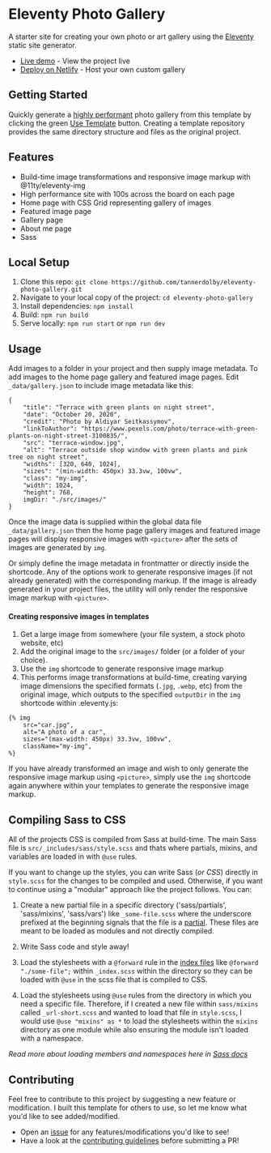 # Eleventy Photo Gallery

A starter site for creating your own photo or art gallery using the [Eleventy](https://github.com/11ty/eleventy) static site generator.

- [Live demo](https://eleventy-gallery.netlify.app/) - View the project live
- [Deploy on Netlify](https://app.netlify.com/) - Host your own custom gallery

## Getting Started
Quickly generate a [highly performant](https://github.com/tannerdolby/eleventy-photo-gallery/blob/master/CONTRIBUTING.md#lighthouse-audit-scores) photo gallery from this template by clicking the green [Use Template](https://github.com/tannerdolby/eleventy-photo-gallery/generate) button. Creating a template repository provides the same directory structure and files as the original project.

## Features 
- Build-time image transformations and responsive image markup with @11ty/eleventy-img
- High performance site with 100s across the board on each page
- Home page with CSS Grid representing gallery of images
- Featured image page
- Gallery page
- About me page
- Sass

## Local Setup
1. Clone this repo: `git clone https://github.com/tannerdolby/eleventy-photo-gallery.git`
2. Navigate to your local copy of the project: `cd eleventy-photo-gallery`
3. Install dependencies: `npm install`
4. Build: `npm run build`
5. Serve locally: `npm run start` or `npm run dev`

## Usage
Add images to a folder in your project and then supply image metadata. To add images to the home page gallery and featured image pages. Edit `_data/gallery.json` to include image metadata like this:

```
{
    "title": "Terrace with green plants on night street",
    "date": "October 20, 2020",
    "credit": "Photo by Aldiyar Seitkassymov",
    "linkToAuthor": "https://www.pexels.com/photo/terrace-with-green-plants-on-night-street-3100835/",
    "src": "terrace-window.jpg",
    "alt": "Terrace outside shop window with green plants and pink tree on night street",
    "widths": [320, 640, 1024],
    "sizes": "(min-width: 450px) 33.3vw, 100vw",
    "class": "my-img",
    "width": 1024,
    "height": 768,
    imgDir: "./src/images/"
}
```

Once the image data is supplied within the global data file `_data/gallery.json` then the home page gallery images and featured image pages will display responsive images with `<picture>` after the sets of images are generated by `img`.

Or simply define the image metadata in frontmatter or directly inside the shortcode. Any of the options work to generate responsive images (if not already generated) with the corresponding markup. If the image is already generated in your project files, the utility will only render the responsive image markup with `<picture>`.

#### Creating responsive images in templates

1. Get a large image from somewhere (your file system, a stock photo website, etc)
2. Add the original image to the `src/images/` folder (or a folder of your choice).
3. Use the `img` shortcode to generate responsive image markup
4. This performs image transformations at build-time, creating varying image dimensions the specified formats (`.jpg`, `.webp`, etc) from the original image, which outputs to the specified `outputDir` in the `img` shortcode within .eleventy.js:
 
```
{% img 
    src="car.jpg",
    alt="A photo of a car",
    sizes="(max-width: 450px) 33.3vw, 100vw",
    className="my-img",
%}
```

If you have already transformed an image and wish to only generate the responsive image markup using `<picture>`, simply use the `img` shortcode again anywhere within your templates to generate the responsive image markup.

## Compiling Sass to CSS
All of the projects CSS is compiled from Sass at build-time. The main Sass file is `src/_includes/sass/style.scss` and thats where partials, mixins, and variables are loaded in with `@use` rules. 

If you want to change up the styles, you can write Sass (_or CSS_) directly in `style.scss` for the changes to be compiled and used. Otherwise, if you want to continue using a "modular" approach like the project follows. You can:

1. Create a new partial file in a specific directory ('sass/partials', 'sass/mixins', 'sass/vars') like `_some-file.scss` where the underscore prefixed at the beginning signals that the file is a [partial](https://sass-lang.com/documentation/at-rules/use#partials). These files are meant to be loaded as modules and not directly compiled.

2. Write Sass code and style away!

3. Load the stylesheets with a `@forward` rule in the [index files](https://sass-lang.com/documentation/at-rules/use#index-files) like `@forward "./some-file";` within `_index.scss` within the directory so they can be loaded with `@use` in the scss file that is compiled to CSS.

4. Load the stylesheets using `@use` rules from the directory in which you need a specific file. Therefore, if I created a new file within `sass/mixins` called `_url-short.scss` and wanted to load that file in `style.scss`, I would use `@use "mixins" as *` to load the stylesheets within the `mixins` directory as one module while also ensuring the module isn't loaded with a namespace. 

_Read more about loading members and namespaces here in [Sass docs](https://sass-lang.com/documentation/at-rules/use#loading-members)_

## Contributing 
Feel free to contribute to this project by suggesting a new feature or modification. I built this template for others to use, so let me know what you'd like to see added/modified. 

- Open an [issue](https://github.com/tannerdolby/11ty-photo-gallery/issues) for any features/modifications you'd like to see! 
- Have a look at the [contributing guidelines](https://github.com/tannerdolby/11ty-photo-gallery/blob/master/CONTRIBUTING.md) before submitting a PR!
